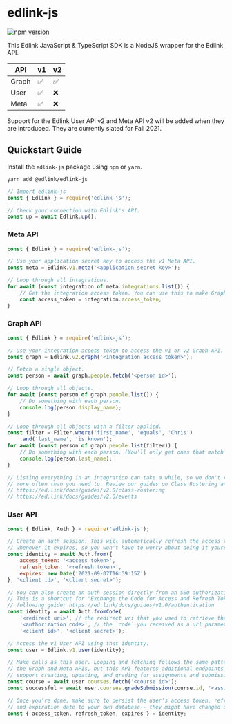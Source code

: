 # edlink-js
[![npm version](https://img.shields.io/npm/v/edlink/edlink-js)](https://www.npmjs.org/package/edlink/edlink-js)

This Edlink JavaScript & TypeScript SDK is a NodeJS wrapper for the Edlink API.

| API | v1 | v2 |
|----|----|----|
| Graph | ✅ | ✅ |
| User | ✅ | ❌ |
| Meta | ✅ | ❌ |

Support for the Edlink User API v2 and Meta API v2 will be added when they are introduced. They are currently slated for Fall 2021.

## Quickstart Guide

Install the `edlink-js` package using `npm` or `yarn`.
```shell
yarn add @edlink/edlink-js
```

```js
// Import edlink-js
const { Edlink } = require('edlink-js');

// Check your connection with Edlink's API.
const up = await Edlink.up();
```

### Meta API
```js
const { Edlink } = require('edlink-js');

// Use your application secret key to access the v1 Meta API.
const meta = Edlink.v1.meta('<application secret key>');

// Loop through all integrations.
for await (const integration of meta.integrations.list()) {
    // Get the integration access token. You can use this to make Graph API calls.
    const access_token = integration.access_token;
}
```

### Graph API
```js
const { Edlink } = require('edlink-js');

// Use your integration access token to access the v1 or v2 Graph API.
const graph = Edlink.v2.graph('<integration access token>');

// Fetch a single object.
const person = await graph.people.fetch('<person id>');

// Loop through all objects.
for await (const person of graph.people.list()) {
    // Do something with each person.
    console.log(person.display_name);
}

// Loop through all objects with a filter applied.
const filter = Filter.where('first_name', 'equals', 'Chris')
    .and('last_name', 'is known');
for await (const person of graph.people.list(filter)) {
    // Do something with each person. (You'll only get ones that match the filter.)
    console.log(person.last_name);
}

// Listing everything in an integration can take a while, so we don't recommend doing it
// more often than you need to. Review our guides on Class Rostering and Events for more info:
// https://ed.link/docs/guides/v2.0/class-rostering
// https://ed.link/docs/guides/v2.0/events
```

### User API
```js
const { Edlink, Auth } = require('edlink-js');

// Create an auth session. This will automatically refresh the access token
// whenever it expires, so you won't have to worry about doing it yourself.
const identity = await Auth.from({
    access_token: '<access token>',
    refresh_token: '<refresh token>',
    expires: new Date('2021-09-07T16:39:15Z')
}, '<client id>', '<client secret>');

// You can also create an auth session directly from an SSO authorization code.
// This is a shortcut for "Exchange the Code for Access and Refresh Tokens" in the
// following guide: https://ed.link/docs/guides/v1.0/authentication
const identity = await Auth.fromCode(
    '<redirect uri>', // the redirect uri that you used to retrieve the code 
    '<authorization code>', // the `code` you received as a url parameter 
    '<client id>', '<client secret>');

// Access the v1 User API using that identity.
const user = Edlink.v1.user(identity);

// Make calls as this user. Looping and fetching follows the same pattern as
// the Graph and Meta APIs, but this API features additional endpoints that
// support creating, updating, and grading for assignments and submissions.
const course = await user.courses.fetch('<course id>');
const successful = await user.courses.gradeSubmission(course.id, '<assignment id>', '<submission id>', 100);

// Once you're done, make sure to persist the user's access token, refresh token
// and expiration date to your own database-- they might have changed during this process.
const { access_token, refresh_token, expires } = identity;
```

